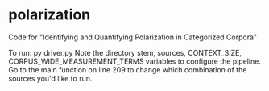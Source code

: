 # polarization
Code for "Identifying and Quantifying Polarization in Categorized Corpora"

To run: py driver.py
Note the directory stem, sources, CONTEXT_SIZE, CORPUS_WIDE_MEASUREMENT_TERMS variables to configure the pipeline.
Go to the main function on line 209 to change which combination of the sources you'd like to run.
